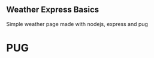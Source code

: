 <h2>Weather Express Basics</h2>
<p>Simple weather page made with nodejs, express and pug</p>
<h1>PUG</h1>
